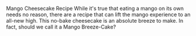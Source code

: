 Mango Cheesecake Recipe
While it's true that eating a mango on its own needs no reason, there are a recipe that can lift the mango experience to an all-new high. This no-bake cheesecake is an absolute breeze to make. In fact, should we call it a Mango Breeze-Cake?